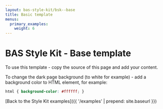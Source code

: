 ```yaml
---
layout: bas-style-kit/bsk--base
title: Basic template
menus:
  primary_examples:
    weight: 6
---
```


# BAS Style Kit - Base template

To use this template - copy the source of this page and add your content.

To change the dark page background (to white for example) - add a background color to HTML element, for example:

```css
html { background-color: #ffffff; }
```

[Back to the Style Kit examples]({{ '/examples' | prepend: site.baseurl }})
